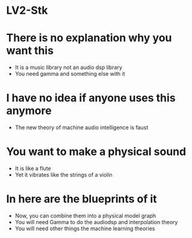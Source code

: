 # LV2-Stk

# There is no explanation why you want this
* It is a music library not an audio dsp library
* You need gamma and something else with it

# I have no idea if anyone uses this anymore
* The new theory of machine audio intelligence is faust

# You want to make a physical sound
* It is like a flute
* Yet it vibrates like the strings of a violin

# In here are the blueprints of it
* Now, you can combine them into a physical model graph
* You will need Gamma to do the audiodsp and interpolation theory
* You will need other things the machine learning theories


